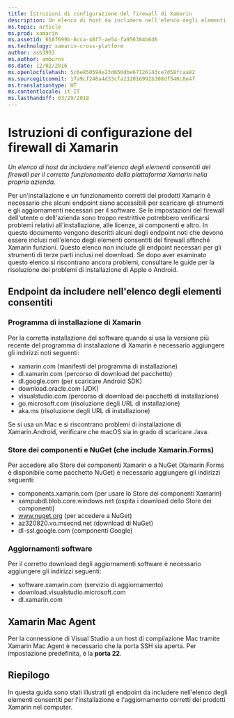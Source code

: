 ```yaml
---
title: Istruzioni di configurazione del firewall di Xamarin
description: Un elenco di host da includere nell'elenco degli elementi consentiti del firewall per il corretto funzionamento della piattaforma Xamarin nella propria azienda.
ms.topic: article
ms.prod: xamarin
ms.assetid: 658f699b-8cca-48f7-ae54-fa956384b6d6
ms.technology: xamarin-cross-platform
author: asb3993
ms.author: amburns
ms.date: 12/02/2016
ms.openlocfilehash: 5c6e850594e23d650dbe67126143ce7d58fcaa82
ms.sourcegitcommit: 17a9cf246a4d33cfa232016992b308df540c8e4f
ms.translationtype: HT
ms.contentlocale: it-IT
ms.lasthandoff: 03/29/2018
---
```

# <a name="xamarin-firewall-configuration-instructions"></a>Istruzioni di configurazione del firewall di Xamarin

_Un elenco di host da includere nell'elenco degli elementi consentiti del firewall per il corretto funzionamento della piattaforma Xamarin nella propria azienda._

Per un'installazione e un funzionamento corretti dei prodotti Xamarin è necessario che alcuni endpoint siano accessibili per scaricare gli strumenti e gli aggiornamenti necessari per il software. Se le impostazioni del firewall dell'utente o dell'azienda sono troppo restrittive potrebbero verificarsi problemi relativi all'installazione, alle licenze, ai componenti e altro. In questo documento vengono descritti alcuni degli endpoint noti che devono essere inclusi nell'elenco degli elementi consentiti del firewall affinché Xamarin funzioni. Questo elenco non include gli endpoint necessari per gli strumenti di terze parti inclusi nel download. Se dopo aver esaminato questo elenco si riscontrano ancora problemi, consultare le guide per la risoluzione dei problemi di installazione di Apple o Android.

## <a name="endpoints-to-whitelist"></a>Endpoint da includere nell'elenco degli elementi consentiti

### <a name="xamarin-installer"></a>Programma di installazione di Xamarin

Per la corretta installazione del software quando si usa la versione più recente del programma di installazione di Xamarin è necessario aggiungere gli indirizzi noti seguenti:

-  xamarin.com (manifesti del programma di installazione)
-  dl.xamarin.com (percorso di download del pacchetto)
-  dl.google.com (per scaricare Android SDK)
-  download.oracle.com (JDK)
-  visualstudio.com (percorso di download dei pacchetti di installazione)
-  go.microsoft.com (risoluzione degli URL di installazione)
-  aka.ms (risoluzione degli URL di installazione)

Se si usa un Mac e si riscontrano problemi di installazione di Xamarin.Android, verificare che macOS sia in grado di scaricare Java.


### <a name="components-store-and-nuget-including-xamarinforms"></a>Store dei componenti e NuGet (che include Xamarin.Forms)

Per accedere allo Store dei componenti Xamarin o a NuGet (Xamarin.Forms è disponibile come pacchetto NuGet) è necessario aggiungere gli indirizzi seguenti:

-  components.xamarin.com (per usare lo Store dei componenti Xamarin)
-  xampubdl.blob.core.windows.net (ospita i download dello Store dei componenti)
-  www.nuget.org (per accedere a NuGet)
-  az320820.vo.msecnd.net (download di NuGet)
-  dl-ssl.google.com (componenti Google)


### <a name="software-updates"></a>Aggiornamenti software

Per il corretto download degli aggiornamenti software è necessario aggiungere gli indirizzi seguenti:

-  software.xamarin.com (servizio di aggiornamento)
-  download.visualstudio.microsoft.com
-  dl.xamarin.com

## <a name="xamarin-mac-agent"></a>Xamarin Mac Agent

Per la connessione di Visual Studio a un host di compilazione Mac tramite Xamarin Mac Agent è necessario che la porta SSH sia aperta. Per impostazione predefinita, è la **porta 22**.

## <a name="summary"></a>Riepilogo

In questa guida sono stati illustrati gli endpoint da includere nell'elenco degli elementi consentiti per l'installazione e l'aggiornamento corretti dei prodotti Xamarin nel computer.